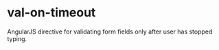 val-on-timeout
==============

AngularJS directive for validating form fields only after user has stopped typing.
